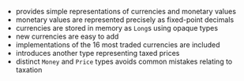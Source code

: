- provides simple representations of currencies and monetary values
- monetary values are represented precisely as fixed-point decimals
- currencies are stored in memory as `Long`s using opaque types
- new currencies are easy to add
- implementations of the 16 most traded currencies are included
- introduces another type representing taxed prices
- distinct `Money` and `Price` types avoids common mistakes relating to taxation